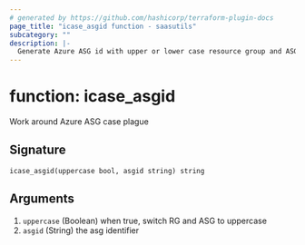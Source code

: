 ```yaml
---
# generated by https://github.com/hashicorp/terraform-plugin-docs
page_title: "icase_asgid function - saasutils"
subcategory: ""
description: |-
  Generate Azure ASG id with upper or lower case resource group and ASG name
---
```


# function: icase_asgid

Work around Azure ASG case plague



## Signature

<!-- signature generated by tfplugindocs -->
```text
icase_asgid(uppercase bool, asgid string) string
```

## Arguments

<!-- arguments generated by tfplugindocs -->
1. `uppercase` (Boolean) when true, switch RG and ASG to uppercase
1. `asgid` (String) the asg identifier
